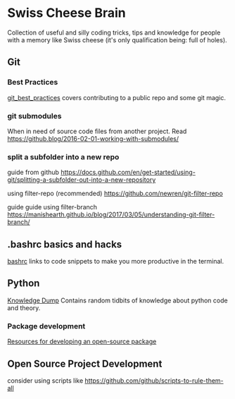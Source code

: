 # Swiss Cheese Brain
Collection of useful and silly coding tricks, tips and knowledge for people with a memory like Swiss cheese (it's only qualification being: full of holes).

## Git 
### Best Practices
[git_best_practices](git_best_practices.md) covers contributing to a public repo and some git magic.

### git submodules
When in need of source code files from another project. Read https://github.blog/2016-02-01-working-with-submodules/

### split a subfolder into a new repo
guide from github https://docs.github.com/en/get-started/using-git/splitting-a-subfolder-out-into-a-new-repository

using filter-repo (recommended) https://github.com/newren/git-filter-repo

guide guide using filter-branch https://manishearth.github.io/blog/2017/03/05/understanding-git-filter-branch/

## .bashrc basics and hacks
[bashrc](bashrc.md) links to code snippets to make you more productive in the terminal.

## Python
[Knowledge Dump](python/knowledge_dump.md) Contains random tidbits of knowledge about python code and theory.

### Package development
[Resources for developing an open-source package](python/knowledge_dump.md)



## Open Source Project Development
consider using scripts like https://github.com/github/scripts-to-rule-them-all
